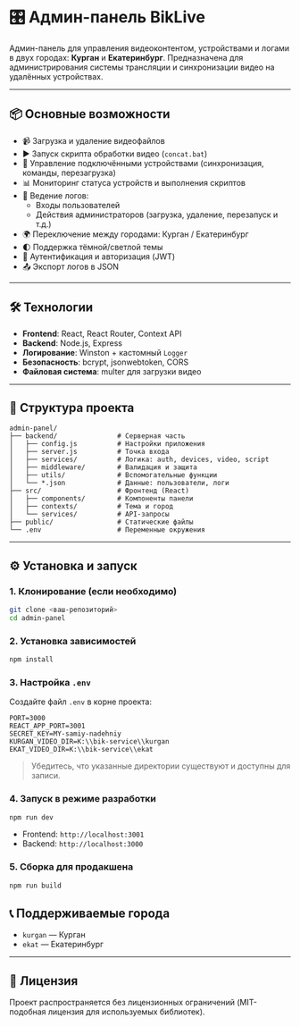 ﻿# 🎛️ Админ-панель BikLive

Админ-панель для управления видеоконтентом, устройствами и логами в двух городах: **Курган** и **Екатеринбург**. Предназначена для администрирования системы трансляции и синхронизации видео на удалённых устройствах.

---

## 📦 Основные возможности

- 📹 Загрузка и удаление видеофайлов
- ▶️ Запуск скрипта обработки видео (`concat.bat`)
- 📡 Управление подключёнными устройствами (синхронизация, команды, перезагрузка)
- 📊 Мониторинг статуса устройств и выполнения скриптов
- 📝 Ведение логов:
  - Входы пользователей
  - Действия администраторов (загрузка, удаление, перезапуск и т.д.)
- 🌍 Переключение между городами: Курган / Екатеринбург
- 🌓 Поддержка тёмной/светлой темы
- 🔐 Аутентификация и авторизация (JWT)
- 📤 Экспорт логов в JSON

---

## 🛠️ Технологии

- **Frontend**: React, React Router, Context API
- **Backend**: Node.js, Express
- **Логирование**: Winston + кастомный `Logger`
- **Безопасность**: bcrypt, jsonwebtoken, CORS
- **Файловая система**: multer для загрузки видео

---

## 📁 Структура проекта

```
admin-panel/
├── backend/               # Серверная часть
│   ├── config.js          # Настройки приложения
│   ├── server.js          # Точка входа
│   ├── services/          # Логика: auth, devices, video, script
│   ├── middleware/        # Валидация и защита
│   ├── utils/             # Вспомогательные функции
│   └── *.json             # Данные: пользователи, логи
├── src/                   # Фронтенд (React)
│   ├── components/        # Компоненты панели
│   ├── contexts/          # Тема и город
│   └── services/          # API-запросы
├── public/                # Статические файлы
└── .env                   # Переменные окружения
```

---

## ⚙️ Установка и запуск

### 1. Клонирование (если необходимо)

```bash
git clone <ваш-репозиторий>
cd admin-panel
```

### 2. Установка зависимостей

```bash
npm install
```

### 3. Настройка `.env`

Создайте файл `.env` в корне проекта:

```env
PORT=3000
REACT_APP_PORT=3001
SECRET_KEY=MY-samiy-nadehniy
KURGAN_VIDEO_DIR=K:\\bik-service\\kurgan
EKAT_VIDEO_DIR=K:\\bik-service\\ekat
```

> Убедитесь, что указанные директории существуют и доступны для записи.

### 4. Запуск в режиме разработки

```bash
npm run dev
```

- Frontend: `http://localhost:3001`
- Backend: `http://localhost:3000`

### 5. Сборка для продакшена

```bash
npm run build
```

## 📞 Поддерживаемые города

- `kurgan` — Курган
- `ekat` — Екатеринбург

---

## 📄 Лицензия

Проект распространяется без лицензионных ограничений (MIT-подобная лицензия для используемых библиотек).

